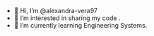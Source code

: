 - 👋 Hi, I’m @alexandra-vera97
- 👀 I’m interested in sharing my code .
- 🌱 I’m currently learning Engineering Systems.


<!---
alexandra-vera97/alexandra-vera97 is a ✨ special ✨ repository because its `README.md` (this file) appears on your GitHub profile.
You can click the Preview link to take a look at your changes.
--->
